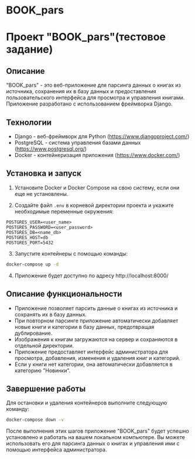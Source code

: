 # BOOK_pars
# Проект "BOOK_pars"(тестовое задание)

## Описание

"BOOK_pars" - это веб-приложение для парсинга данных о книгах из источника, сохранения их в базу данных и предоставления пользовательского интерфейса для просмотра и управления книгами. Приложение разработано с использованием фреймворка Django.

## Технологии

- Django - веб-фреймворк для Python (https://www.djangoproject.com/)
- PostgreSQL - система управления базами данных (https://www.postgresql.org/)
- Docker - контейнеризация приложения (https://www.docker.com/)

## Установка и запуск

1. Установите Docker и Docker Compose на свою систему, если они еще не установлены.

2. Создайте файл `.env` в корневой директории проекта и укажите необходимые переменные окружения:

```plaintext
POSTGRES_USER=<user_name>
POSTGRES_PASSWORD=<user_password>
POSTGRES_DB=<name_db>
POSTGRES_HOST=db
POSTGRES_PORT=5432
```

3. Запустите контейнеры с помощью команды:

```bash
docker-compose up -d
```

4. Приложение будет доступно по адресу http://localhost:8000/

## Описание функциональности

- Приложение позволяет парсить данные о книгах из источника и сохранять их в базу данных.
- При повторном парсинге приложение автоматически добавляет новые книги и категории в базу данных, предотвращая дублирование.
- Изображения к книгам загружаются на сервер и сохраняются в отдельной директории.
- Приложение предоставляет интерфейс администратора для просмотра, добавления, изменения и удаления книг и категорий.
- Если у книги нет категории, она автоматически добавляется в категорию "Новинки".

## Завершение работы

Для остановки и удаления контейнеров выполните следующую команду:

```bash
docker-compose down -v
```

После выполнения этих шагов приложение "BOOK_pars" будет успешно установлено и работать на вашем локальном компьютере. Вы можете использовать его для парсинга данных о книгах и управления ими с помощью интерфейса администратора.